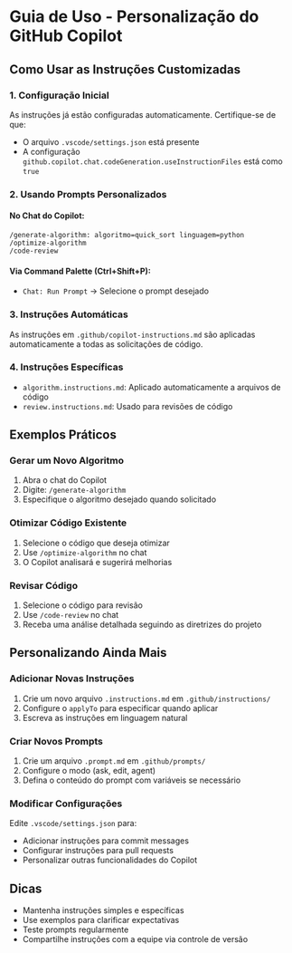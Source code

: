 # Guia de Uso - Personalização do GitHub Copilot

## Como Usar as Instruções Customizadas

### 1. Configuração Inicial
As instruções já estão configuradas automaticamente. Certifique-se de que:
- O arquivo `.vscode/settings.json` está presente
- A configuração `github.copilot.chat.codeGeneration.useInstructionFiles` está como `true`

### 2. Usando Prompts Personalizados

#### No Chat do Copilot:
```
/generate-algorithm: algoritmo=quick_sort linguagem=python
/optimize-algorithm
/code-review
```

#### Via Command Palette (Ctrl+Shift+P):
- `Chat: Run Prompt` → Selecione o prompt desejado

### 3. Instruções Automáticas
As instruções em `.github/copilot-instructions.md` são aplicadas automaticamente a todas as solicitações de código.

### 4. Instruções Específicas
- `algorithm.instructions.md`: Aplicado automaticamente a arquivos de código
- `review.instructions.md`: Usado para revisões de código

## Exemplos Práticos

### Gerar um Novo Algoritmo
1. Abra o chat do Copilot
2. Digite: `/generate-algorithm`
3. Especifique o algoritmo desejado quando solicitado

### Otimizar Código Existente
1. Selecione o código que deseja otimizar
2. Use `/optimize-algorithm` no chat
3. O Copilot analisará e sugerirá melhorias

### Revisar Código
1. Selecione o código para revisão
2. Use `/code-review` no chat
3. Receba uma análise detalhada seguindo as diretrizes do projeto

## Personalizando Ainda Mais

### Adicionar Novas Instruções
1. Crie um novo arquivo `.instructions.md` em `.github/instructions/`
2. Configure o `applyTo` para especificar quando aplicar
3. Escreva as instruções em linguagem natural

### Criar Novos Prompts
1. Crie um arquivo `.prompt.md` em `.github/prompts/`
2. Configure o modo (ask, edit, agent)
3. Defina o conteúdo do prompt com variáveis se necessário

### Modificar Configurações
Edite `.vscode/settings.json` para:
- Adicionar instruções para commit messages
- Configurar instruções para pull requests
- Personalizar outras funcionalidades do Copilot

## Dicas
- Mantenha instruções simples e específicas
- Use exemplos para clarificar expectativas
- Teste prompts regularmente
- Compartilhe instruções com a equipe via controle de versão
